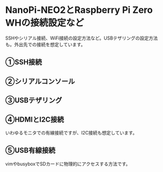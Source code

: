 # NanoPi-NEO2とRaspberry Pi Zero WHの接続設定など

SSHやシリアル接続、WiFi接続の設定方法など。USBテザリングの設定方法も。外出先での接続を想定しています。

## ①SSH接続　

## ②シリアルコンソール

## ③USBテザリング

## ④HDMIとI2C接続

いわゆるモニタでの有線接続ですが、I2C接続も想定しています。

## ⑤USB有線接続

vimやbusyboxでSDカードに物理的にアクセスする方法です。

